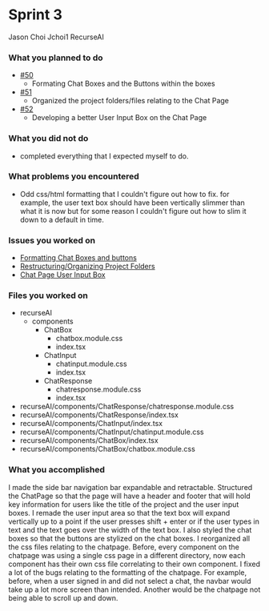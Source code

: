 # Sprint 3
Jason Choi
Jchoi1
RecurseAI

### What you planned to do
- [#50](https://github.com/utk-cs340-fall23/recurseAI/issues/50)
    - Formating Chat Boxes and the Buttons within the boxes
- [#51](https://github.com/utk-cs340-fall23/recurseAI/issues/51)
    - Organized the project folders/files relating to the Chat Page
- [#52](https://github.com/utk-cs340-fall23/recurseAI/issues/52)
    - Developing a better User Input Box on the Chat Page

### What you did not do
- completed everything that I expected myself to do.

### What problems you encountered
- Odd css/html formatting that I couldn't figure out how to fix. for example, the user text box should have been vertically slimmer than what it is now but for some reason I couldn't figure out how to slim it down to a default in time.

### Issues you worked on
- [Formatting Chat Boxes and buttons](https://github.com/utk-cs340-fall23/recurseAI/issues/50)
- [Restructuring/Organizing Project Folders](https://github.com/utk-cs340-fall23/recurseAI/issues/51)
- [Chat Page User Input Box](https://github.com/utk-cs340-fall23/recurseAI/issues/52)


### Files you worked on
- recurseAI
    - components
        - ChatBox
            - chatbox.module.css
            - index.tsx
        - ChatInput
            - chatinput.module.css
            - index.tsx
        - ChatResponse
            - chatresponse.module.css
            - index.tsx
- recurseAI/components/ChatResponse/chatresponse.module.css
- recurseAI/components/ChatResponse/index.tsx
- recurseAI/components/ChatInput/index.tsx
- recurseAI/components/ChatInput/chatinput.module.css
- recurseAI/components/ChatBox/index.tsx
- recurseAI/components/ChatBox/chatbox.module.css

### What you accomplished
I made the side bar navigation bar expandable and retractable. Structured the ChatPage so that the page will have a header and footer that will hold key information for users like the title of the project and the user input boxes. I remade the user input area so that the text box will expand vertically up to a point if the user presses shift + enter or if the user types in text and the text goes over the width of the text box. I also styled the chat boxes so that the buttons are stylized on the chat boxes. I reorganized all the css files relating to the chatpage. Before, every component on the chatpage was using a single css page in a different directory, now each component has their own css file correlating to their own component. I fixed a lot of the bugs relating to the formatting of the chatpage. For example, before, when a user signed in and did not select a chat, the navbar would take up a lot more screen than intended. Another would be the chatpage not being able to scroll up and down.